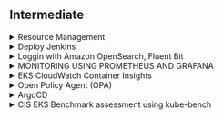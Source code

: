
## Intermediate

<details>
  <summary>Resource Management</summary>
  
  
### Resource limit 
+ Enforce minimum and maximum compute resources usage per Pod or Container in a namespace.
+ Enforce minimum and maximum storage request per PersistentVolumeClaim in a namespace.
+ Enforce a ratio between request and limit for a resource in a namespace.
+ Set default request/limit for compute resources in a namespace and automatically inject them to Containers at runtime.
```
cat <<EoF > ~/environment/resource-management/low-usage-limit-range.yml
apiVersion: v1
kind: LimitRange
metadata:
  name: low-usage-range
spec:
  limits:
  - max:
      cpu: 1
      memory: 300M 
    min:
      cpu: 0.5
      memory: 100M
    type: Container
EoF

kubectl apply -f ~/environment/resource-management/low-usage-limit-range.yml --namespace low-usage


cat <<EoF > ~/environment/resource-management/high-usage-limit-range.yml
apiVersion: v1
kind: LimitRange
metadata:
  name: high-usage-range
spec:
  limits:
  - max:
      cpu: 2
      memory: 2G 
    min:
      cpu: 1
      memory: 1G
    type: Container
EoF

kubectl apply -f ~/environment/resource-management/high-usage-limit-range.yml --namespace high-usage
```  
```
## Set default (Not in EKSworkshop)
apiVersion: v1
kind: LimitRange
metadata:
  name: mem-limit-range
spec:
  limits:
  - default:
      memory: 512Mi
    defaultRequest:
      memory: 256Mi
    type: Container
  
apiVersion: v1
kind: LimitRange
metadata:
  name: cpu-limit-range
spec:
  limits:
  - default:
      cpu: 1
    defaultRequest:
      cpu: 0.5
    type: Container
  
```  
### Resource Quota
+ One ResourceQuota for each namespace.
+ Users create resources (pods, services, etc.) in the namespace, and the quota system tracks usage to ensure it does not exceed hard resource limits defined in a ResourceQuota.
+ If creating or updating a resource violates a quota constraint, the request will fail with HTTP status code 403 FORBIDDEN with a message explaining the constraint that would have been violated.
+ If quota is enabled in a namespace for compute resources like cpu and memory, users must specify requests or limits for those values; otherwise, the quota system may reject pod creation. Hint: Use the LimitRanger admission controller to force defaults for pods that make no compute resource requirements.  
```
# Create different namespaces
kubectl create namespace blue
kubectl create namespace red

kubectl create quota blue-team --hard=limits.cpu=1,limits.memory=1G --namespace blue
kubectl create quota red-team --hard=services.loadbalancers=1 --namespace red  
```
  
### Pod Priority and Preemption
 ```
 cat <<EoF > ~/environment/resource-management/high-priority-class.yml
apiVersion: scheduling.k8s.io/v1
kind: PriorityClass
metadata:
  name: high-priority
value: 100
globalDefault: false
description: "High-priority Pods"
EoF

kubectl apply -f ~/environment/resource-management/high-priority-class.yml


cat <<EoF > ~/environment/resource-management/low-priority-class.yml
apiVersion: scheduling.k8s.io/v1
kind: PriorityClass
metadata:
  name: low-priority
value: 50
globalDefault: false
description: "Low-priority Pods"
EoF

kubectl apply -f ~/environment/resource-management/low-priority-class.yml

 ```
 ```
 cat <<EoF > ~/environment/resource-management/low-priority-deployment.yml
apiVersion: apps/v1
kind: Deployment
metadata:
  labels:
    app: nginx-deployment
  name: nginx-deployment
spec:
  replicas: 50
  selector:
    matchLabels:
      app: nginx-deployment
  template:
    metadata:
      labels:
        app: nginx-deployment
    spec:
      priorityClassName: "low-priority"      
      containers:            
       - image: nginx
         name: nginx-deployment
         resources:
           limits:
              memory: 1G  
EoF
kubectl apply -f ~/environment/resource-management/low-priority-deployment.yml
kubectl get deployment nginx-deployment --watch 
 ``` 
 ```
 cat <<EoF > ~/environment/resource-management/high-priority-deployment.yml
apiVersion: apps/v1
kind: Deployment
metadata:
  labels:
    app: high-nginx-deployment
  name: high-nginx-deployment
spec:
  replicas: 5
  selector:
    matchLabels:
      app: high-nginx-deployment
  template:
    metadata:
      labels:
        app: high-nginx-deployment
    spec:
      priorityClassName: "high-priority"      
      containers:            
       - image: nginx
         name: high-nginx-deployment
         resources:
           limits:
              memory: 1G
EoF
kubectl apply -f ~/environment/resource-management/high-priority-deployment.yml
 ``` 
  
```
kubectl get deployment  --watch

NAME               READY   UP-TO-DATE   AVAILABLE   AGE
nginx-deployment   21/50   50           21          2m15s

high-nginx-deployment   0/5     0            0           0s
high-nginx-deployment   0/5     0            0           0s
high-nginx-deployment   0/5     0            0           0s
high-nginx-deployment   0/5     5            0           0s
nginx-deployment        20/50   49           20          4m9s
nginx-deployment        20/50   50           20          4m9s
nginx-deployment        19/50   49           19          4m9s
nginx-deployment        19/50   50           19          4m9s
nginx-deployment        18/50   49           18          4m9s
nginx-deployment        18/50   50           18          4m9s
nginx-deployment        17/50   49           17          4m9s
nginx-deployment        17/50   50           17          4m9s
nginx-deployment        16/50   49           16          4m9s
nginx-deployment        16/50   50           16          4m9s
high-nginx-deployment   1/5     5            1           8s
high-nginx-deployment   2/5     5            2           8s
high-nginx-deployment   3/5     5            3           22s
high-nginx-deployment   4/5     5            4           23s
high-nginx-deployment   5/5     5            5           23s
```  
  
 </details>

<details>
  <summary>Deploy Jenkins</summary>
  
```
aws codecommit create-repository --repository-name eksworkshop-app  
```  
```
aws iam create-user \
  --user-name git-user

aws iam attach-user-policy \
  --user-name git-user \
  --policy-arn arn:aws:iam::aws:policy/AWSCodeCommitPowerUser

aws iam create-service-specific-credential \
  --user-name git-user --service-name codecommit.amazonaws.com \
  | tee /tmp/gituser_output.json

GIT_USERNAME=$(cat /tmp/gituser_output.json | jq -r '.ServiceSpecificCredential.ServiceUserName')
GIT_PASSWORD=$(cat /tmp/gituser_output.json | jq -r '.ServiceSpecificCredential.ServicePassword')
CREDENTIAL_ID=$(cat /tmp/gituser_output.json | jq -r '.ServiceSpecificCredential.ServiceSpecificCredentialId') 
```  
```
sudo pip install git-remote-codecommit

git clone codecommit::${AWS_REGION}://eksworkshop-app
cd eksworkshop-app  
```  
```
cat << EOF > server.go

package main

import (
    "fmt"
    "net/http"
)

func helloWorld(w http.ResponseWriter, r *http.Request){
    fmt.Fprintf(w, "Hello World")
}

func main() {
    http.HandleFunc("/", helloWorld)
    http.ListenAndServe(":8080", nil)
}
EOF
```
```
cat << EOF > server_test.go

package main

import (
	"net/http"
	"net/http/httptest"
	"testing"
)

func Test_helloWorld(t *testing.T) {
	req, err := http.NewRequest("GET", "http://domain.com/", nil)
	if err != nil {
		t.Fatal(err)
	}

	res := httptest.NewRecorder()
	helloWorld(res, req)

	exp := "Hello World"
	act := res.Body.String()
	if exp != act {
		t.Fatalf("Expected %s got %s", exp, act)
	}
}

EOF
```
```
cat << EOF > Jenkinsfile
pipeline {
  agent {
    kubernetes {
      yaml """
apiVersion: v1
kind: Pod
spec:
  containers:
  - name: golang
    image: golang:1.13
    command:
    - cat
    tty: true
"""
    }
  }
  stages {
    stage('Run tests') {
      steps {
        container('golang') {
          sh 'go test'
        }
      }
    }
    stage('Build') {
        steps {
            container('golang') {
              sh 'go build -o eksworkshop-app'
              archiveArtifacts "eksworkshop-app"
            }
            
        }
    }
    
  }
}

EOF
```
```
git add --all && git commit -m "Initial commit." && git push
cd ~/environment
```  
```
eksctl utils associate-iam-oidc-provider --cluster eksworkshop-eksctl --approve
	
eksctl create iamserviceaccount \
    --name jenkins \
    --namespace default \
    --cluster eksworkshop-eksctl \
    --attach-policy-arn arn:$AWS:iam::aws:policy/AWSCodeCommitPowerUser \
    --approve \
    --override-existing-serviceaccounts
```	
### Deploy Jenkins
```
cat << EOF > values.yaml
---
controller:
  # Used for label app.kubernetes.io/component
  componentName: "jenkins-controller"
  image: "jenkins/jenkins"
  tag: "2.289.2-lts-jdk11"
  additionalPlugins:
    - aws-codecommit-jobs:0.3.0
    - aws-java-sdk:1.11.995
    - junit:1.51
    - ace-editor:1.1
    - workflow-support:3.8
    - pipeline-model-api:1.8.5
    - pipeline-model-definition:1.8.5
    - pipeline-model-extensions:1.8.5
    - workflow-job:2.41
    - credentials-binding:1.26
    - aws-credentials:1.29
    - credentials:2.5
    - lockable-resources:2.11
    - branch-api:2.6.4
  resources:
    requests:
      cpu: "1024m"
      memory: "4Gi"
    limits:
      cpu: "4096m"
      memory: "8Gi"
  javaOpts: "-Xms4000m -Xmx4000m"
  servicePort: 80
  serviceType: LoadBalancer
agent:
  Enabled: false
rbac:
  create: true
serviceAccount:
  create: false
  name: "jenkins"
EOF
```
```
helm install cicd stable/jenkins -f values.yaml
kubectl get pods -w
	
```	
</details>  


<details>
  <summary>Loggin with Amazon OpenSearch, Fluent Bit</summary>

```
eksctl utils associate-iam-oidc-provider \
    --cluster eksworkshop-eksctl \
    --approve
```
```
mkdir ~/environment/logging/

export ES_DOMAIN_NAME="eksworkshop-logging"

cat <<EoF > ~/environment/logging/fluent-bit-policy.json
{
    "Version": "2012-10-17",
    "Statement": [
        {
            "Action": [
                "es:ESHttp*"
            ],
            "Resource": "arn:$AWS:es:${AWS_REGION}:${ACCOUNT_ID}:domain/${ES_DOMAIN_NAME}",
            "Effect": "Allow"
        }
    ]
}
EoF

aws iam create-policy   \
  --policy-name fluent-bit-policy \
  --policy-document file://~/environment/logging/fluent-bit-policy.json

kubectl create namespace logging

eksctl create iamserviceaccount \
    --name fluent-bit \
    --namespace logging \
    --cluster eksworkshop-eksctl \
    --attach-policy-arn "arn:$AWS:iam::${ACCOUNT_ID}:policy/fluent-bit-policy" \
    --approve \
    --override-existing-serviceaccounts

kubectl -n logging describe sa fluent-bit

```	
#### PROVISION AN AMAZON OPENSEARCH CLUSTER
Fine-grained access control offers two forms of authentication and authorization:

+ A built-in user database, which makes it easy to configure usernames and passwords inside of Amazon OpenSearch cluster.
+ AWS Identity and Access Management (IAM) integration, which lets you map IAM principals to permissions.	
```
# name of our Amazon OpenSearch cluster
export ES_DOMAIN_NAME="eksworkshop-logging"

# Elasticsearch version
export ES_VERSION="OpenSearch_1.0"

# OpenSearch Dashboards admin user
export ES_DOMAIN_USER="eksworkshop"

# OpenSearch Dashboards admin password
export ES_DOMAIN_PASSWORD="$(openssl rand -base64 12)_Ek1$"

# Download and update the template using the variables created previously
curl -sS https://www.eksworkshop.com/intermediate/230_logging/deploy.files/es_domain.json \
  | envsubst > ~/environment/logging/es_domain.json
sed -i 's/:aws:/:aws-us-gov:/' ~/environment/logging/es_domain.json    #######
	
# Create the cluster
aws opensearch create-domain \
  --cli-input-json  file://~/environment/logging/es_domain.json	
```  
#### Check OpenSearch creation status
```
if [ $(aws opensearch describe-domain --domain-name ${ES_DOMAIN_NAME} --query 'DomainStatus.Processing') == "false" ]
  then
    tput setaf 2; echo "The Amazon OpenSearch cluster is ready"
  else
    tput setaf 1;echo "The Amazon OpenSearch cluster is NOT ready"
fi	
```
#### Configure Amazon OpenSearch Acess -  Maping role
```
# We need to retrieve the Fluent Bit Role ARN
export FLUENTBIT_ROLE=$(eksctl get iamserviceaccount --cluster eksworkshop-eksctl --namespace logging -o json | jq '.[].status.roleARN' -r)

# Get the Amazon OpenSearch Endpoint
export ES_ENDPOINT=$(aws opensearch describe-domain --domain-name ${ES_DOMAIN_NAME} --output text --query "DomainStatus.Endpoint")

# Update the Elasticsearch internal database
curl -sS -u "${ES_DOMAIN_USER}:${ES_DOMAIN_PASSWORD}" \
    -X PATCH \
    https://${ES_ENDPOINT}/_opendistro/_security/api/rolesmapping/all_access?pretty \
    -H 'Content-Type: application/json' \
    -d'
[
  {
    "op": "add", "path": "/backend_roles", "value": ["'${FLUENTBIT_ROLE}'"]
  }
]
'
```	
#### Deploy Fluent Bit
```
cd ~/environment/logging

# get the Amazon OpenSearch Endpoint
export ES_ENDPOINT=$(aws es describe-elasticsearch-domain --domain-name ${ES_DOMAIN_NAME} --output text --query "DomainStatus.Endpoint")

curl -Ss https://www.eksworkshop.com/intermediate/230_logging/deploy.files/fluentbit.yaml \
    | envsubst > ~/environment/logging/fluentbit.yaml

kubectl apply -f ~/environment/logging/fluentbit.yaml
kubectl --namespace=logging get pods
```
#### OpenSearch Dashboard
```
echo "OpenSearch Dashboards URL: https://${ES_ENDPOINT}/_dashboards/
OpenSearch Dashboards user: ${ES_DOMAIN_USER}
OpenSearch Dashboards password: ${ES_DOMAIN_PASSWORD}"
```	
#### Clean UP
```
cd  ~/environment/

kubectl delete -f ~/environment/logging/fluentbit.yaml

aws opensearch delete-domain \
    --domain-name ${ES_DOMAIN_NAME}

eksctl delete iamserviceaccount \
    --name fluent-bit \
    --namespace logging \
    --cluster eksworkshop-eksctl \
    --wait

aws iam delete-policy   \
  --policy-arn "arn:$aws:iam::${ACCOUNT_ID}:policy/fluent-bit-policy"

kubectl delete namespace logging

rm -rf ~/environment/logging

unset ES_DOMAIN_NAME
unset ES_VERSION
unset ES_DOMAIN_USER
unset ES_DOMAIN_PASSWORD
unset FLUENTBIT_ROLE
unset ES_ENDPOINT
```	
</details>  
<details>
  <summary>MONITORING USING PROMETHEUS AND GRAFANA</summary>
  
```
# add prometheus Helm repo
helm repo add prometheus-community https://prometheus-community.github.io/helm-charts

# add grafana Helm repo
helm repo add grafana https://grafana.github.io/helm-charts	
```	
```
kubectl create namespace prometheus

helm repo add prometheus-community https://prometheus-community.github.io/helm-charts

helm install prometheus prometheus-community/prometheus \
    --namespace prometheus \
    --set alertmanager.persistentVolume.storageClass="gp2" \
    --set server.persistentVolume.storageClass="gp2"
```
#### Deploy Prometheus	
```
# ip add # get eth0 ip address
# kubectl port-forward -n prometheus  deploy/prometheus-server 9090:9090	
kubectl port-forward --address 10.0.2.15 -n prometheus  deploy/prometheus-server 9090:9090
http://localhost:9090/targets	
```	
#### Deploy Grafana
```
mkdir ${HOME}/environment/grafana

cat << EoF > ${HOME}/environment/grafana/grafana.yaml
datasources:
  datasources.yaml:
    apiVersion: 1
    datasources:
    - name: Prometheus
      type: prometheus
      url: http://prometheus-server.prometheus.svc.cluster.local
      access: proxy
      isDefault: true
EoF

kubectl create namespace grafana

helm install grafana grafana/grafana \
    --namespace grafana \
    --set persistence.storageClassName="gp2" \
    --set persistence.enabled=true \
    --set adminPassword='EKS!sAWSome' \
    --values ${HOME}/environment/grafana/grafana.yaml \
    --set service.type=LoadBalancer

kubectl get all -n grafana
```
#### Get the Grafana UI and pass
```
export ELB=$(kubectl get svc -n grafana grafana -o jsonpath='{.status.loadBalancer.ingress[0].hostname}')
echo "http://$ELB"

kubectl get secret --namespace grafana grafana -o jsonpath="{.data.admin-password}" | base64 --decode ; echo
```	
#### Clean UP
```
helm uninstall prometheus --namespace prometheus
kubectl delete ns prometheus

helm uninstall grafana --namespace grafana
kubectl delete ns grafana

rm -rf ${HOME}/environment/grafana
```	
</details>	

<details>
  <summary>EKS CloudWatch Container Insights</summary>
	
### Install Wordpress
```
# Create a namespace wordpress
kubectl create namespace wordpress-cwi

# Add the bitnami Helm Charts Repository
helm repo add bitnami https://charts.bitnami.com/bitnami

# Deploy WordPress in its own namespace
helm -n wordpress-cwi install understood-zebu bitnami/wordpress
	
kubectl -n wordpress-cwi rollout status deployment understood-zebu-wordpress	
```	
### Access WordPress
```
export SERVICE_URL=$(kubectl get svc -n wordpress-cwi understood-zebu-wordpress --template "{{ range (index .status.loadBalancer.ingress 0) }}{{.}}{{ end }}")
echo "Public URL: http://$SERVICE_URL/"	
```
```
export ADMIN_URL="http://$SERVICE_URL/admin"
export ADMIN_PASSWORD=$(kubectl get secret --namespace wordpress-cwi understood-zebu-wordpress -o jsonpath="{.data.wordpress-password}" | base64 --decode)

echo "Admin URL: http://$SERVICE_URL/admin
Username: user
Password: $ADMIN_PASSWORD
"
```	
#### PREPARING TO INSTALL CONTAINER INSIGHTS
```
export STACK_NAME=$(eksctl get nodegroup --cluster eksworkshop-eksctl -o json | jq -r '.[].StackName')
export ROLE_NAME=$(aws cloudformation describe-stack-resources --stack-name $STACK_NAME | jq -r '.StackResources[] | select(.ResourceType=="AWS::IAM::Role") | .PhysicalResourceId')

test -n "$ROLE_NAME" && echo ROLE_NAME is "$ROLE_NAME" || echo ROLE_NAME is not set
```	
```
aws iam attach-role-policy \
  --role-name $ROLE_NAME \
  --policy-arn arn:aws:iam::aws:policy/CloudWatchAgentServerPolicy
aws iam list-attached-role-policies --role-name $ROLE_NAME | grep CloudWatchAgentServerPolicy || echo 'Policy not found'
```	
#### INSTALLING CONTAINER INSIGHTS
+ Create the Namespace amazon-cloudwatch.
+ Create all the necessary security objects for both DaemonSet:
   ++ SecurityAccount.
++ ClusterRole.
++ ClusterRoleBinding.
+ Deploy Cloudwatch-Agent (responsible for sending the metrics to CloudWatch) as a DaemonSet.
+ Deploy fluentd (responsible for sending the logs to Cloudwatch) as a DaemonSet.
+ Deploy ConfigMap configurations for both DaemonSets.	
```
curl -s https://raw.githubusercontent.com/aws-samples/amazon-cloudwatch-container-insights/latest/k8s-deployment-manifest-templates/deployment-mode/daemonset/container-insights-monitoring/quickstart/cwagent-fluentd-quickstart.yaml | sed "s/{{cluster_name}}/eksworkshop-eksctl/;s/{{region_name}}/${AWS_REGION}/" | kubectl apply -f -

kubectl -n amazon-cloudwatch get daemonsets	
```	
#### VERIFY CLOUDWATCH CONTAINER INSIGHTS IS WORKING
```
## not working
echo "
Use the URL below to access Cloudwatch Container Insights in $AWS_REGION:

https://console.aws.amazon.com/cloudwatch/home?region=${AWS_REGION}#cw:dashboard=Container;context=~(clusters~'eksworkshop-eksctl~dimensions~(~)~performanceType~'Service)"
```	
#### PREPARING YOUR LOAD TEST
```
# sudo yum install siege -y
sudo apt update; sudo apt install siege -y	
siege --version
```
#### RUNNING THE LOAD TEST
```
export WP_ELB=$(kubectl -n wordpress-cwi get svc understood-zebu-wordpress -o jsonpath="{.status.loadBalancer.ingress[].hostname}")
siege  -t 15S -c 200 -i http://${WP_ELB}    # 200 concurent user connection for 15 sec
```
#### VIEWING OUR COLLECTED METRICS
#### VIEWING OUR COLLECTED LOGS
	
</details>


<details>
  <summary>Open Policy Agent (OPA)</summary>

#### OPA GATEKEEPER SETUP IN EKS
```
kubectl apply -f https://raw.githubusercontent.com/open-policy-agent/gatekeeper/release-3.1/deploy/gatekeeper.yaml
kubectl get pods -n gatekeeper-system

kubectl logs -l control-plane=audit-controller -n gatekeeper-system
kubectl logs -l control-plane=controller-manager -n gatekeeper-system
```	
#### Build Constraint Templates
```
cat > /tmp/constrainttemplate.yaml <<EOF
apiVersion: templates.gatekeeper.sh/v1beta1
kind: ConstraintTemplate
metadata:
  name: k8spspprivilegedcontainer
spec:
  crd:
    spec:
      names:
        kind: K8sPSPPrivilegedContainer
  targets:
    - target: admission.k8s.gatekeeper.sh
      rego: |
        package k8spspprivileged

        violation[{"msg": msg, "details": {}}] {
            c := input_containers[_]
            c.securityContext.privileged
            msg := sprintf("Privileged container is not allowed: %v, securityContext: %v", [c.name, c.securityContext])
        }

        input_containers[c] {
            c := input.review.object.spec.containers[_]
        }

        input_containers[c] {
            c := input.review.object.spec.initContainers[_]
        }
EOF

kubectl create -f /tmp/constrainttemplate.yaml	
```	
#### Build Constrain
```
cat > /tmp/constraint.yaml <<EOF
apiVersion: constraints.gatekeeper.sh/v1beta1
kind: K8sPSPPrivilegedContainer
metadata:
  name: psp-privileged-container
spec:
  match:
    kinds:
      - apiGroups: [""]
        kinds: ["Pod"]
EOF

kubectl create -f /tmp/constraint.yaml	
```	
#### Test
```
kubectl get constraint
kubectl get constrainttemplate	
```	
```
cat > /tmp/example.yaml <<EOF
apiVersion: v1
kind: Pod
metadata:
  name: bad-nginx
  labels:
    app: bad-nginx
spec:
  containers:
  - name: nginx
    image: nginx
    securityContext:
      privileged: true
EOF
kubectl create -f /tmp/example.yaml
	
## Error from server ([denied by psp-privileged-container] Privileged container is not allowed: nginx, securityContext: {"privileged": true}): error when creating "/tmp/example.yaml": admission webhook "validation.gatekeeper.sh" denied the request: [denied by psp-privileged-container] Privileged container is not allowed: nginx, securityContext: {"privileged": true}	
```
#### Clean UP
```
kubectl delete -f https://raw.githubusercontent.com/open-policy-agent/gatekeeper/master/deploy/gatekeeper.yaml
kubectl delete crd \
  configs.config.gatekeeper.sh \
  constraintpodstatuses.status.gatekeeper.sh \
  constrainttemplatepodstatuses.status.gatekeeper.sh \
  constrainttemplates.templates.gatekeeper.sh
```
</details>

<details>
	<summary>ArgoCD</summary>
	
#### Install Argo CD
```
kubectl create namespace argocd
kubectl apply -n argocd -f https://raw.githubusercontent.com/argoproj/argo-cd/v2.0.4/manifests/install.yaml
```
#### Install Argo CLI
```
sudo curl --silent --location -o /usr/local/bin/argocd https://github.com/argoproj/argo-cd/releases/download/v2.0.4/argocd-linux-amd64
sudo chmod +x /usr/local/bin/argocd
```	
#### Expose ArgoCD
```
kubectl patch svc argocd-server -n argocd -p '{"spec": {"type": "LoadBalancer"}}'
export ARGOCD_SERVER=`kubectl get svc argocd-server -n argocd -o json | jq --raw-output '.status.loadBalancer.ingress[0].hostname'`
```
#### Login
```
export ARGO_PWD=`kubectl -n argocd get secret argocd-initial-admin-secret -o jsonpath="{.data.password}" | base64 -d`
argocd login $ARGOCD_SERVER --username admin --password $ARGO_PWD --insecure
# 'admin:login' logged in successfully
# Context 'aa759dbb52423474bb26b73807bc8294-1571122682.us-gov-west-1.elb.amazonaws.com' updated	
```	
#### Deploy Applicaiton
+ https://github.com/jhong40/ecsdemo-nodejs.git
```
CONTEXT_NAME=`kubectl config view -o jsonpath='{.current-context}'`
argocd cluster add $CONTEXT_NAME
```
```
kubectl create namespace ecsdemo-nodejs
argocd app create ecsdemo-nodejs --repo https://github.com/jhong40/ecsdemo-nodejs.git --path kubernetes --dest-server https://kubernetes.default.svc --dest-namespace ecsdemo-nodejs
```	
```
argocd app get ecsdemo-nodejs
```
```
argocd app sync ecsdemo-nodejs
```
#### Update spec.replicas: 2 in ecsdemo-nodejs/kubernetes/deployment.yaml
	
#### Web GUI Access
```
echo $ARGOCD_SERVER
echo $ARGO_PWD
```	

#### Clean UP
```
argocd app delete ecsdemo-nodejs -y
watch argocd app get ecsdemo-nodejs
```
```
kubectl delete -n argocd -f https://raw.githubusercontent.com/argoproj/argo-cd/v2.0.4/manifests/install.yaml
kubectl delete ns argocd
kubectl delete ns ecsdemo-nodejs

```		
</details>
<details>
	<summary>CIS EKS Benchmark assessment using kube-bench</summary>
	
#### INSTALL KUBE-BENCH IN NODE	
```
kubectl get nodes -o wide
# ssh (using SSM) via the AWS Console by clicking ‘Connect’->‘Session Manager`
```	
```
KUBEBENCH_URL=$(curl -s https://api.github.com/repos/aquasecurity/kube-bench/releases/latest | jq -r '.assets[] | select(.name | contains("amd64.rpm")) | .browser_download_url')
sudo yum install -y $KUBEBENCH_URL
# kube-bench --benchmark eks-1.0
kube-bench --benchmark eks-1.0.1	
```	
```
sudo yum remove kube-bench -y
exit	
```	
#### RUN KUBE-BENCH AS A K8S JOB
```
cat << EOF > job-eks.yaml
---
apiVersion: batch/v1
kind: Job
metadata:
  name: kube-bench
spec:
  template:
    spec:
      hostPID: true
      containers:
        - name: kube-bench
          image: aquasec/kube-bench:latest
          command: ["kube-bench", "--benchmark", "eks-1.0.1"]
          volumeMounts:
            - name: var-lib-kubelet
              mountPath: /var/lib/kubelet
              readOnly: true
            - name: etc-systemd
              mountPath: /etc/systemd
              readOnly: true
            - name: etc-kubernetes
              mountPath: /etc/kubernetes
              readOnly: true
      restartPolicy: Never
      volumes:
        - name: var-lib-kubelet
          hostPath:
            path: "/var/lib/kubelet"
        - name: etc-systemd
          hostPath:
            path: "/etc/systemd"
        - name: etc-kubernetes
          hostPath:
            path: "/etc/kubernetes"
EOF

kubectl apply -f job-eks.yaml
kubectl get pods --all-namespaces
kubectl logs kube-bench-<value>
```
```
kubectl delete -f job-eks.yaml
rm -f job-eks.yaml
```
#### RUN KUBE-BENCH IN DEBUG MODE
```
cat << EOF > job-debug-eks.yaml
---
apiVersion: batch/v1
kind: Job
metadata:
  name: kube-bench-debug
spec:
  template:
    spec:
      hostPID: true
      containers:
        - name: kube-bench
          image: aquasec/kube-bench:latest
          command: ["kube-bench", "-v", "3", "--logtostderr", "--benchmark", "eks-1.0.1"]
          volumeMounts:
            - name: var-lib-kubelet
              mountPath: /var/lib/kubelet
              readOnly: true
            - name: etc-systemd
              mountPath: /etc/systemd
              readOnly: true
            - name: etc-kubernetes
              mountPath: /etc/kubernetes
              readOnly: true
      restartPolicy: Never
      volumes:
        - name: var-lib-kubelet
          hostPath:
            path: "/var/lib/kubelet"
        - name: etc-systemd
          hostPath:
            path: "/etc/systemd"
        - name: etc-kubernetes
          hostPath:
            path: "/etc/kubernetes"
EOF

kubectl apply -f job-debug-eks.yaml
kubectl get pods --all-namespaces
kubectl logs kube-bench-debug-<value>
```
```
kubectl delete -f job-debug-eks.yaml
rm -f job-debug-eks.yaml
```	
</details>

